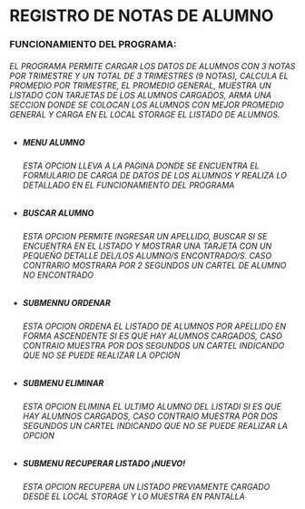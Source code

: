 <h1 class="titulo-read">REGISTRO DE NOTAS DE ALUMNO</h1>
          <h3 class="subtitulo-read">FUNCIONAMIENTO DEL PROGRAMA:</h3>
          <h6 class="contenido-read">
            EL PROGRAMA PERMITE CARGAR LOS DATOS DE ALUMNOS CON 3 NOTAS POR
            TRIMESTRE Y UN TOTAL DE 3 TRIMESTRES (9 NOTAS), CALCULA EL PROMEDIO
            POR TRIMESTRE, EL PROMEDIO GENERAL, MUESTRA UN LISTADO CON TARJETAS
            DE LOS ALUMNOS CARGADOS, ARMA UNA SECCION DONDE SE COLOCAN LOS
            ALUMNOS CON MEJOR PROMEDIO GENERAL Y CARGA EN EL LOCAL STORAGE EL
            LISTADO DE ALUMNOS.
          </h6>
          <ul>
            <li>
              <h5 class="item-opcion">MENU ALUMNO</h5>
              <h6 class="texto-opcion">
                ESTA OPCION LLEVA A LA PAGINA DONDE SE ENCUENTRA EL FORMULARIO
                DE CARGA DE DATOS DE LOS ALUMNOS Y REALIZA LO DETALLADO EN EL
                FUNCIONAMIENTO DEL PROGRAMA
              </h6>
            </li>
            <li>
              <h5 class="item-opcion">BUSCAR ALUMNO</h5>
              <h6 class="texto-opcion">
                ESTA OPCION PERMITE INGRESAR UN APELLIDO, BUSCAR SI SE ENCUENTRA
                EN EL LISTADO Y MOSTRAR UNA TARJETA CON UN PEQUEÑO DETALLE
                DEL/LOS ALUMNO/S ENCONTRADO/S. CASO CONTRARIO MOSTRARA POR 2
                SEGUNDOS UN CARTEL DE ALUMNO NO ENCONTRADO
              </h6>
            </li>
            <li>
              <h5 class="item-opcion">SUBMENNU ORDENAR</h5>
              <h6 class="texto-opcion">
                ESTA OPCION ORDENA EL LISTADO DE ALUMNOS POR APELLIDO EN FORMA
                ASCENDENTE SI ES QUE HAY ALUMNOS CARGADOS, CASO CONTRAIO MUESTRA
                POR DOS SEGUNDOS UN CARTEL INDICANDO QUE NO SE PUEDE REALIZAR LA
                OPCION
              </h6>
            </li>
            <li>
              <h5 class="item-opcion">SUBMENU ELIMINAR</h5>
              <h6 class="texto-opcion">
                ESTA OPCION ELIMINA EL ULTIMO ALUMNO DEL LISTADI SI ES QUE HAY
                ALUMNOS CARGADOS, CASO CONTRAIO MUESTRA POR DOS SEGUNDOS UN
                CARTEL INDICANDO QUE NO SE PUEDE REALIZAR LA OPCION
              </h6>
            </li>
            <li>
              <h5 class="item-opcion">SUBMENU RECUPERAR LISTADO <span class="nuevo">¡NUEVO!</span></h5>
              <h6 class="texto-opcion">
                ESTA OPCION RECUPERA UN LISTADO PREVIAMENTE CARGADO DESDE EL
                LOCAL STORAGE Y LO MUESTRA EN PANTALLA
              </h6>
